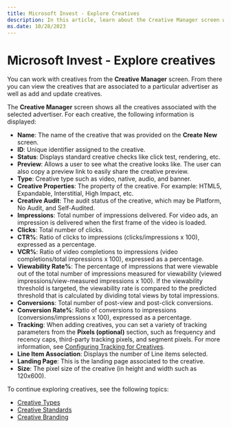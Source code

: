 ```yaml
---
title: Microsoft Invest - Explore Creatives
description: In this article, learn about the Creative Manager screen where you can view creatives that are associated to a particular advertiser, add and update creatives, as well as view information about each creative. 
ms.date: 10/28/2023
---
```


# Microsoft Invest - Explore creatives

You can work with creatives from the **Creative Manager** screen. From there you can view the creatives that are associated to a particular advertiser as well as add and update creatives.

The **Creative Manager** screen shows all the creatives associated with the selected advertiser. For each creative, the following information is displayed:

- **Name**: The name of the creative that was provided on the **Create New** screen.
- **ID**: Unique identifier assigned to the creative.
- **Status**: Displays standard creative checks like click test, rendering, etc.
- **Preview**: Allows a user to see what the creative looks like. The user can also copy a preview link to easily share the creative preview.
- **Type**: Creative type such as video, native, audio, and banner.
- **Creative Properties**: The property of the creative. For example: HTML5, Expandable, Interstitial, High Impact, etc.
- **Creative Audit**: The audit status of the creative, which may be Platform, No Audit, and Self-Audited.
- **Impressions**: Total number of impressions delivered. For video ads, an impression is delivered when the first frame of the video is loaded.
- **Clicks**: Total number of clicks.
- **CTR%**: Ratio of clicks to impressions (clicks/impressions x 100), expressed as a percentage.
- **VCR%**: Ratio of video completions to impressions (video completions/total impressions x 100), expressed as a percentage.
- **Viewability Rate%**: The percentage of impressions that were viewable out of the total number of impressions measured for viewability (viewed impressions/view-measured impressions x 100). If the viewability threshold is targeted, the viewability rate is compared to the predicted threshold that is calculated by dividing total views by total impressions.
- **Conversions**: Total number of post-view and post-click conversions.
- **Conversion Rate%**: Ratio of conversions to impressions (conversions/impressions x 100), expressed as a percentage.
- **Tracking**: When adding creatives, you can set a variety of tracking parameters from the **Pixels (optional)** section, such as frequency and recency caps, third-party tracking pixels, and segment pixels. For more information, see [Configuring Tracking for Creatives](configuring-tracking-for-creatives.md).
- **Line Item Association**: Displays the number of Line items selected.
- **Landing Page**: This is the landing page associated to the creative.
- **Size**: The pixel size of the creative (in height and width such as 120x600).

To continue exploring creatives, see the following topics:

- [Creative Types](creative-types.md)
- [Creative Standards](creative-standards.md)
- [Creative Branding](creative-branding.md)
